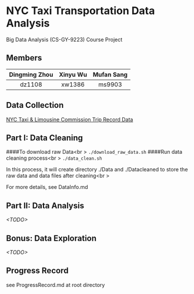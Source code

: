 # NYC Taxi Transportation Data Analysis
Big Data Analysis (CS-GY-9223) Course Project  

## Members
|Dingming Zhou	|Xinyu Wu		|Mufan Sang	|
|:-------------:|:-------------:|:---------:|
|dz1108			|xw1386		  	|ms9903 	|

## Data Collection
[NYC Taxi & Limousine Commission Trip Record Data](http://www.nyc.gov/html/tlc/html/about/trip_record_data.shtml)

## Part I: Data Cleaning
####To download raw Data<br \>
`./download_raw_data.sh`
####Run data cleaning process<br \>
`./data_clean.sh`

In this process, it will create directory ./Data and ./Datacleaned to store the raw data and data files after cleaning<br \>

For more details, see DataInfo.md

## Part II: Data Analysis
*\<TODO\>*

## Bonus: Data Exploration
*\<TODO\>*

## Progress Record
see ProgressRecord.md at root directory